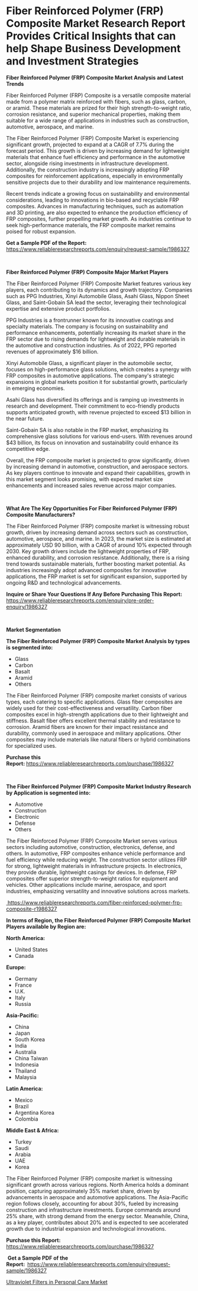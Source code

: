<p><h1>Fiber Reinforced Polymer (FRP) Composite Market Research Report Provides Critical Insights that can help Shape Business Development and Investment Strategies</h1></p><p><strong>Fiber Reinforced Polymer (FRP) Composite Market Analysis and Latest Trends</strong></p>
<p><p>Fiber Reinforced Polymer (FRP) Composite is a versatile composite material made from a polymer matrix reinforced with fibers, such as glass, carbon, or aramid. These materials are prized for their high strength-to-weight ratio, corrosion resistance, and superior mechanical properties, making them suitable for a wide range of applications in industries such as construction, automotive, aerospace, and marine.</p><p>The Fiber Reinforced Polymer (FRP) Composite Market is experiencing significant growth, projected to expand at a CAGR of 7.7% during the forecast period. This growth is driven by increasing demand for lightweight materials that enhance fuel efficiency and performance in the automotive sector, alongside rising investments in infrastructure development. Additionally, the construction industry is increasingly adopting FRP composites for reinforcement applications, especially in environmentally sensitive projects due to their durability and low maintenance requirements.</p><p>Recent trends indicate a growing focus on sustainability and environmental considerations, leading to innovations in bio-based and recyclable FRP composites. Advances in manufacturing techniques, such as automation and 3D printing, are also expected to enhance the production efficiency of FRP composites, further propelling market growth. As industries continue to seek high-performance materials, the FRP composite market remains poised for robust expansion.</p></p>
<p><strong>Get a Sample PDF of the Report:&nbsp;</strong> <a href="https://www.reliableresearchreports.com/enquiry/request-sample/1986327?utm_campaign=3265&utm_medium=2&utm_source=Github&utm_content=ia&utm_term=03042025&utm_id=fiber-reinforced-polymer-frp-composite">https://www.reliableresearchreports.com/enquiry/request-sample/1986327</a></p>
<p>&nbsp;</p>
<p><strong>Fiber Reinforced Polymer (FRP) Composite Major Market Players</strong></p>
<p><p>The Fiber Reinforced Polymer (FRP) Composite Market features various key players, each contributing to its dynamics and growth trajectory. Companies such as PPG Industries, Xinyi Automobile Glass, Asahi Glass, Nippon Sheet Glass, and Saint-Gobain SA lead the sector, leveraging their technological expertise and extensive product portfolios.</p><p>PPG Industries is a frontrunner known for its innovative coatings and specialty materials. The company is focusing on sustainability and performance enhancements, potentially increasing its market share in the FRP sector due to rising demands for lightweight and durable materials in the automotive and construction industries. As of 2022, PPG reported revenues of approximately $16 billion.</p><p>Xinyi Automobile Glass, a significant player in the automobile sector, focuses on high-performance glass solutions, which creates a synergy with FRP composites in automotive applications. The company's strategic expansions in global markets position it for substantial growth, particularly in emerging economies.</p><p>Asahi Glass has diversified its offerings and is ramping up investments in research and development. Their commitment to eco-friendly products supports anticipated growth, with revenue projected to exceed $13 billion in the near future.</p><p>Saint-Gobain SA is also notable in the FRP market, emphasizing its comprehensive glass solutions for various end-users. With revenues around $43 billion, its focus on innovation and sustainability could enhance its competitive edge.</p><p>Overall, the FRP composite market is projected to grow significantly, driven by increasing demand in automotive, construction, and aerospace sectors. As key players continue to innovate and expand their capabilities, growth in this market segment looks promising, with expected market size enhancements and increased sales revenue across major companies.</p></p>
<p>&nbsp;</p>
<p><strong>What Are The Key Opportunities For Fiber Reinforced Polymer (FRP) Composite Manufacturers?</strong></p>
<p><p>The Fiber Reinforced Polymer (FRP) composite market is witnessing robust growth, driven by increasing demand across sectors such as construction, automotive, aerospace, and marine. In 2023, the market size is estimated at approximately USD 90 billion, with a CAGR of around 10% expected through 2030. Key growth drivers include the lightweight properties of FRP, enhanced durability, and corrosion resistance. Additionally, there is a rising trend towards sustainable materials, further boosting market potential. As industries increasingly adopt advanced composites for innovative applications, the FRP market is set for significant expansion, supported by ongoing R&D and technological advancements.</p></p>
<p><strong>Inquire or Share Your Questions If Any Before Purchasing This Report:</strong> <a href="https://www.reliableresearchreports.com/enquiry/pre-order-enquiry/1986327?utm_campaign=3265&utm_medium=2&utm_source=Github&utm_content=ia&utm_term=03042025&utm_id=fiber-reinforced-polymer-frp-composite">https://www.reliableresearchreports.com/enquiry/pre-order-enquiry/1986327</a></p>
<p>&nbsp;</p>
<p><strong>Market Segmentation</strong></p>
<p><strong>The Fiber Reinforced Polymer (FRP) Composite Market Analysis by types is segmented into:</strong></p>
<p><ul><li>Glass</li><li>Carbon</li><li>Basalt</li><li>Aramid</li><li>Others</li></ul></p>
<p><p>The Fiber Reinforced Polymer (FRP) composite market consists of various types, each catering to specific applications. Glass fiber composites are widely used for their cost-effectiveness and versatility. Carbon fiber composites excel in high-strength applications due to their lightweight and stiffness. Basalt fiber offers excellent thermal stability and resistance to corrosion. Aramid fibers are known for their impact resistance and durability, commonly used in aerospace and military applications. Other composites may include materials like natural fibers or hybrid combinations for specialized uses.</p></p>
<p><strong>Purchase this Report:&nbsp;</strong><a href="https://www.reliableresearchreports.com/purchase/1986327?utm_campaign=3265&utm_medium=2&utm_source=Github&utm_content=ia&utm_term=03042025&utm_id=fiber-reinforced-polymer-frp-composite">https://www.reliableresearchreports.com/purchase/1986327</a></p>
<p>&nbsp;</p>
<p><strong>The Fiber Reinforced Polymer (FRP) Composite Market Industry Research by Application is segmented into:</strong></p>
<p><ul><li>Automotive</li><li>Construction</li><li>Electronic</li><li>Defense</li><li>Others</li></ul></p>
<p><p>The Fiber Reinforced Polymer (FRP) Composite Market serves various sectors including automotive, construction, electronics, defense, and others. In automotive, FRP composites enhance vehicle performance and fuel efficiency while reducing weight. The construction sector utilizes FRP for strong, lightweight materials in infrastructure projects. In electronics, they provide durable, lightweight casings for devices. In defense, FRP composites offer superior strength-to-weight ratios for equipment and vehicles. Other applications include marine, aerospace, and sport industries, emphasizing versatility and innovative solutions across markets.</p></p>
<p><a href="https://www.reliableresearchreports.com/fiber-reinforced-polymer-frp-composite-r1986327?utm_campaign=3265&utm_medium=2&utm_source=Github&utm_content=ia&utm_term=03042025&utm_id=fiber-reinforced-polymer-frp-composite">&nbsp;https://www.reliableresearchreports.com/fiber-reinforced-polymer-frp-composite-r1986327</a></p>
<p><strong>In terms of Region, the Fiber Reinforced Polymer (FRP) Composite Market Players available by Region are:</strong></p>
<p>
    <p> <strong> North America: </strong>
        <ul>
            <li>United States</li>
            <li>Canada</li>
        </ul>
        </p> 
    <p> <strong> Europe: </strong>
        <ul>
            <li>Germany</li>
            <li>France</li>
            <li>U.K.</li>
            <li>Italy</li>
            <li>Russia</li>
        </ul>
        </p> 
    <p> <strong> Asia-Pacific: </strong>
        <ul>
            <li>China</li>
            <li>Japan</li>
            <li>South Korea</li>
            <li>India</li>
            <li>Australia</li>
            <li>China Taiwan</li>
            <li>Indonesia</li>
            <li>Thailand</li>
            <li>Malaysia</li>
        </ul>
        </p> 
    <p> <strong> Latin America: </strong>
        <ul>
            <li>Mexico</li>
            <li>Brazil</li>
            <li>Argentina Korea</li>
            <li>Colombia</li>
        </ul>
        </p> 
    <p> <strong> Middle East & Africa: </strong>
        <ul>
            <li>Turkey</li>
            <li>Saudi</li>
            <li>Arabia</li>
            <li>UAE</li>
            <li>Korea</li>
        </ul>
    </p>
    </p>
<p><p>The Fiber Reinforced Polymer (FRP) composite market is witnessing significant growth across various regions. North America holds a dominant position, capturing approximately 35% market share, driven by advancements in aerospace and automotive applications. The Asia-Pacific region follows closely, accounting for about 30%, fueled by increasing construction and infrastructure investments. Europe commands around 25% share, with strong demand from the energy sector. Meanwhile, China, as a key player, contributes about 20% and is expected to see accelerated growth due to industrial expansion and technological innovations.</p></p>
<p><strong>Purchase this Report: </strong><a href="https://www.reliableresearchreports.com/purchase/1986327?utm_campaign=3265&utm_medium=2&utm_source=Github&utm_content=ia&utm_term=03042025&utm_id=fiber-reinforced-polymer-frp-composite">https://www.reliableresearchreports.com/purchase/1986327</a></p>
<p>&nbsp;<strong>Get a Sample PDF of the Report:&nbsp;&nbsp;</strong><a href="https://www.reliableresearchreports.com/enquiry/request-sample/1986327?utm_campaign=3265&utm_medium=2&utm_source=Github&utm_content=ia&utm_term=03042025&utm_id=fiber-reinforced-polymer-frp-composite">https://www.reliableresearchreports.com/enquiry/request-sample/1986327</a></p>
<p><strong></strong></p>
<p><p><a href="https://github.com/shamyzinniwl/Market-Research-Report-List-1/blob/main/ultraviolet-filters-in-personal-care-market.md?utm_campaign=3265&utm_medium=2&utm_source=Github&utm_content=ia&utm_term=03042025&utm_id=fiber-reinforced-polymer-frp-composite">Ultraviolet Filters in Personal Care Market</a></p></p>
